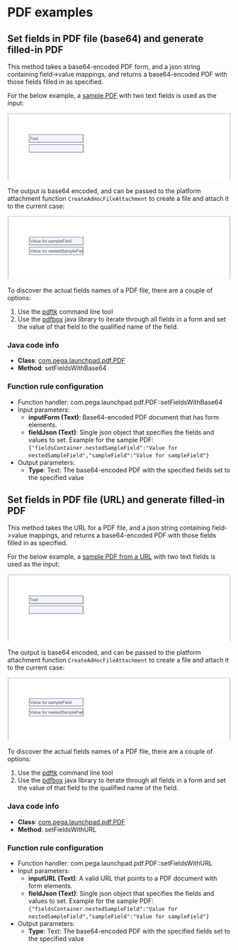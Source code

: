 # PDF examples

## Set fields in PDF file (base64) and generate filled-in PDF

This method takes a base64-encoded PDF form, and a json string containing field->value mappings, and returns a base64-encoded PDF with those fields filled in as specified.

For the below example, a [sample PDF](https://github.com/miratim/PegaLPSTTools/blob/master/src/test/resources/com/pega/lpst/FillFormField.pdf) with two text fields is used as the input:

![img.png](images/SamplePDFInput.png)

The output is base64 encoded, and can be passed to the platform attachment function ```CreateAdHocFileAttachment``` to create a file and attach it to the current case:

![img_1.png](images/SamplePDFOutput.png)

To discover the actual fields names of a PDF file, there are a couple of options:
1. Use the [pdftk](https://www.pdflabs.com/tools/pdftk-the-pdf-toolkit/) command line tool
2. Use the [pdfbox](https://pdfbox.apache.org/) java library to iterate through all fields in a form and set the value of that field to the qualified name of the field.

### Java code info
- **Class**: [com.pega.launchpad.pdf.PDF](src/main/java/com/pega/launchpad/pdf/PDF.java)
- **Method**: setFieldsWithBase64

### Function rule configuration
- Function handler: com.pega.launchpad.pdf.PDF::setFieldsWithBase64
- Input parameters:
  - **inputForm (Text)**: Base64-encoded PDF document that has form elements.
  - **fieldJson (Text)**: Single json object that specifies the fields and values to set. Example for the sample PDF: ```{"fieldsContainer.nestedSampleField":"Value for nestedSampleField","sampleField":"Value for sampleField"}```
- Output parameters:
  - **Type**: Text: The base64-encoded PDF with the specified fields set to the specified value

## Set fields in PDF file (URL) and generate filled-in PDF

This method takes the URL for a PDF file, and a json string containing field->value mappings, and returns a base64-encoded PDF with those fields filled in as specified.

For the below example, a [sample PDF from a URL](https://svn.apache.org/viewvc/pdfbox/trunk/examples/src/main/resources/org/apache/pdfbox/examples/interactive/form/FillFormField.pdf?view=co) with two text fields is used as the input:

![img.png](images/SamplePDFInput.png)

The output is base64 encoded, and can be passed to the platform attachment function ```CreateAdHocFileAttachment``` to create a file and attach it to the current case:

![img_1.png](images/SamplePDFOutput.png)

To discover the actual fields names of a PDF file, there are a couple of options:
1. Use the [pdftk](https://www.pdflabs.com/tools/pdftk-the-pdf-toolkit/) command line tool
2. Use the [pdfbox](https://pdfbox.apache.org/) java library to iterate through all fields in a form and set the value of that field to the qualified name of the field.

### Java code info
- **Class**: [com.pega.launchpad.pdf.PDF](src/main/java/com/pega/launchpad/pdf/PDF.java)
- **Method**: setFieldsWithURL

### Function rule configuration
- Function handler: com.pega.launchpad.pdf.PDF::setFieldsWithURL
- Input parameters:
  - **inputURL (Text)**: A valid URL that points to a PDF document with form elements.
  - **fieldJson (Text)**: Single json object that specifies the fields and values to set. Example for the sample PDF: ```{"fieldsContainer.nestedSampleField":"Value for nestedSampleField","sampleField":"Value for sampleField"}```
- Output parameters:
  - **Type**: Text: The base64-encoded PDF with the specified fields set to the specified value
